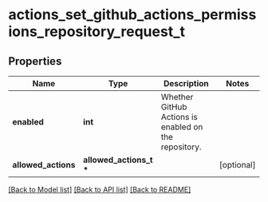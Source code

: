 # actions_set_github_actions_permissions_repository_request_t

## Properties
Name | Type | Description | Notes
------------ | ------------- | ------------- | -------------
**enabled** | **int** | Whether GitHub Actions is enabled on the repository. | 
**allowed_actions** | **allowed_actions_t \*** |  | [optional] 

[[Back to Model list]](../README.md#documentation-for-models) [[Back to API list]](../README.md#documentation-for-api-endpoints) [[Back to README]](../README.md)


